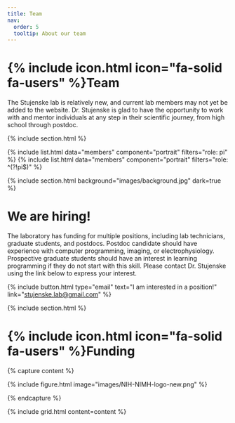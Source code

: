 ```yaml
---
title: Team
nav:
  order: 5
  tooltip: About our team
---
```


# {% include icon.html icon="fa-solid fa-users" %}Team

The Stujenske lab is relatively new, and current lab members may not yet be added to the website. Dr. Stujenske is glad to have the opportunity to work with and mentor individuals at any step in their scientific journey, from high school through postdoc.

{% include section.html %}

{% include list.html data="members" component="portrait" filters="role: pi" %}
{% include list.html data="members" component="portrait" filters="role: ^(?!pi$)" %}

{% include section.html background="images/background.jpg" dark=true %}

# We are hiring!
The laboratory has funding for multiple positions, including lab technicians, graduate students, and postdocs. Postdoc candidate should have experience with computer programming, imaging, or electrophysiology. Prospective graduate students should have an interest in learning programming if they do not start with this skill. Please contact Dr. Stujenske using the link below to express your interest.

{%
  include button.html
  type="email"
  text="I am interested in a position!"
  link="stujenske.lab@gmail.com"
%}

{% include section.html %}

# {% include icon.html icon="fa-solid fa-users" %}Funding

{% capture content %}

{% include figure.html image="images/NIH-NIMH-logo-new.png" %}

{% endcapture %}

{% include grid.html content=content %}

